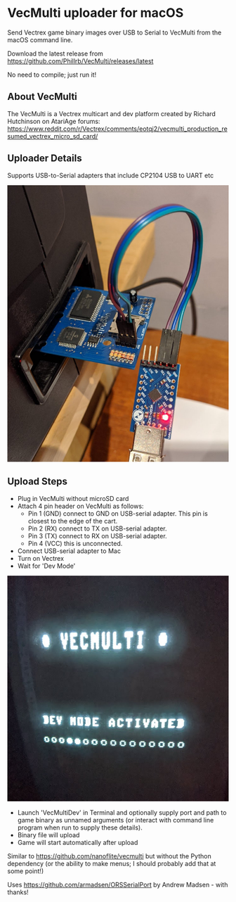 # VecMulti uploader for macOS
Send Vectrex game binary images over USB to Serial to VecMulti from the macOS command line.

Download the latest release from <https://github.com/Phillrb/VecMulti/releases/latest>

No need to compile; just run it!

## About VecMulti 
The VecMulti is a Vectrex multicart and dev platform created by Richard Hutchinson on AtariAge forums:
<https://www.reddit.com/r/Vectrex/comments/eotqj2/vecmulti_production_resumed_vectrex_micro_sd_card/>


## Uploader Details
Supports USB-to-Serial adapters that include CP2104 USB to UART etc

![Alt text](/resources/vecmulti_dev_mode.jpg "Connect to VecMulti")

## Upload Steps
* Plug in VecMulti without microSD card
* Attach 4 pin header on VecMulti as follows:
  * Pin 1 (GND) connect to GND on USB-serial adapter. This pin is closest to the edge of the cart.
  * Pin 2 (RX) connect to TX on USB-serial adapter.
  * Pin 3 (TX) connect to RX on USB-serial adapter.
  * Pin 4 (VCC) this is unconnected.
* Connect USB-serial adapter to Mac
* Turn on Vectrex
* Wait for 'Dev Mode'


![Alt text](/resources/dev_mode.jpg "Dev Mode")

* Launch 'VecMultiDev' in Terminal and optionally supply port and path to game binary as unnamed arguments (or interact with command line program when run to supply these details).
* Binary file will upload
* Game will start automatically after upload


Similar to <https://github.com/nanoflite/vecmulti> but without the Python dependency (or the ability to make menus; I should probably add that at some point!)

Uses <https://github.com/armadsen/ORSSerialPort> by Andrew Madsen - with thanks!
